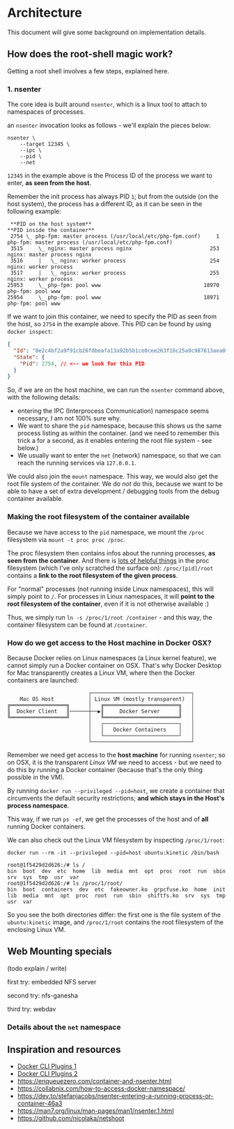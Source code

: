 # Architecture

This document will give some background on implementation details.

## How does the root-shell magic work?

Getting a root shell involves a few steps, explained here.

### 1. nsenter

The core idea is built around `nsenter`, which is a linux tool to attach to namespaces of processes.

an `nsenter` invocation looks as follows - we'll explain the pieces below:

```
nsenter \
    --target 12345 \
    --ipc \
    --pid \
    --net
```

`12345` in the example above is the Process ID of the process we want to enter, **as seen from the host**.

Remember the init process has always PID `1`; but from the outside (on the host system), the process has a
different ID, as it can be seen in the following example:

```
 **PID on the host system**                                       **PID inside the container**   
 2754 \_ php-fpm: master process (/usr/local/etc/php-fpm.conf)     1 php-fpm: master process (/usr/local/etc/php-fpm.conf)  
 3515     \_ nginx: master process nginx                         253 nginx: master process nginx
 3516     |   \_ nginx: worker process                           254 nginx: worker process
 3517     |   \_ nginx: worker process                           255 nginx: worker process
25953     \_ php-fpm: pool www                                 18970 php-fpm: pool www
25954     \_ php-fpm: pool www                                 18971 php-fpm: pool www
```

If we want to join this container, we need to specify the PID as seen from the host, so `2754` in the example above.
This PID can be found by using `docker inspect`:

```json
{
  "Id": "0e2c4bf2a9f91cb26fdbeafa13a92b5b1ce0cee263f16c25a9c987613aea0fa5",
  "State": {
    "Pid": 2754, // <-- we look for this PID 
  }
}
```

So, if we are on the host machine, we can run the `nsenter` command above, with the following details:

- entering the IPC (Interprocess Communication) namespace seems necessary, I am not 100% sure why.
- We want to share the `pid` namespace, because this shows us the same process listing as within the container.
  (and we need to remember this trick a for a second, as it enables entering the root file system - see below.)
- We usually want to enter the `net` (network) namespace, so that we can reach the running services via
  `127.0.0.1`.

We could also join the `mount` namespace. This way, we would also get the root file system of the container.
We do *not* do this, because we want to be able to have a set of extra development / debugging tools from the
debug container available.

### Making the root filesystem of the container available

Because we have access to the `pid` namespace, we mount the `/proc` filesystem via `mount -t proc proc /proc`.

The proc filesystem then contains infos about the running processes, **as seen from the container**. And there is
[lots of helpful things](https://docs.kernel.org/filesystems/proc.html#process-specific-subdirectories) in the proc
filesystem (which I've only scratched the surface on): `/proc/[pid]/root` contains a **link to the root filesystem
of the given process**.

For "normal" processes (not running inside Linux namespaces), this will simply point to `/`. For processes in Linux
namespaces, it will **point to the root filesystem of the container**, even if it is not otherwise available :)

Thus, we simply run `ln -s /proc/1/root /container` - and this way, the container filesystem can be found
at `/container`.

### How do we get access to the Host machine in Docker OSX?

Because Docker relies on Linux namespaces (a Linux kernel feature), we cannot simply run a Docker container
on OSX. That's why Docker Desktop for Mac transparently creates a Linux VM, where then the Docker containers
are launched:

```
                          ┌────────────────────────────────┐
    Mac OS Host           │ Linux VM (mostly transparent)  │
╔══════════════════╗      │   ╔════════════════════════╗   │
║  Docker Client   ║──────┼──▶║     Docker Server      ║   │
╚══════════════════╝      │   ╚════════════════════════╝   │
                          │   ┌────────────────────────┐   │
                          │   │   Docker Containers    │   │
                          │   └────────────────────────┘   │
                          └────────────────────────────────┘
```

Remember we need get access to the **host machine** for running `nsenter`; so on OSX, it is the transparent
*Linux VM* we need to access - but we need to do this by running a Docker container (because that's the only
thing possible in the VM).

By running `docker run --privileged --pid=host`, we create a container that circumvents the default security
restrictions; **and which stays in the Host's process namespace**.

This way, if we run `ps -ef`, we get the processes of the host and of **all** running Docker containers.

We can also check out the Linux VM filesystem by inspecting `/proc/1/root`:

```
docker run --rm -it --privileged --pid=host ubuntu:kinetic /bin/bash

root@1f5429d2d626:/# ls /
bin  boot  dev  etc  home  lib  media  mnt  opt  proc  root  run  sbin  srv  sys  tmp  usr  var
root@1f5429d2d626:/# ls /proc/1/root/
bin  boot  containers  dev  etc  fakeowner.ko  grpcfuse.ko  home  init  lib  media  mnt  opt  proc  root  run  sbin  shiftfs.ko  srv  sys  tmp  usr  var
```

So you see the both directories differ: the first one is the file system of the `ubuntu:kinetic` image,
and `/proc/1/root` contains the root filesystem of the enclosing Linux VM.


## Web Mounting specials

(todo explain / write)

first try: embedded NFS server

second try: nfs-ganesha

third try: webdav

### Details about the `net` namespace

## Inspiration and resources

- [Docker CLI Plugins 1](https://gist.github.com/thaJeztah/b7950186212a49e91a806689e66b317d)
- [Docker CLI Plugins 2](https://dille.name/slides/2019-06-06/020_advanced/080_docker_cli_plugins/slides/)
- https://enqueuezero.com/container-and-nsenter.html
- https://collabnix.com/how-to-access-docker-namespace/
- https://dev.to/stefanjacobs/nsenter-entering-a-running-process-or-container-46a3
- https://man7.org/linux/man-pages/man1/nsenter.1.html
- https://github.com/nicolaka/netshoot



